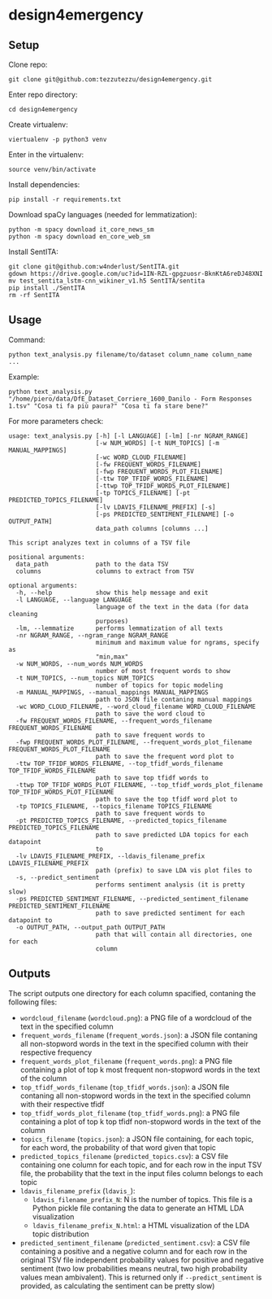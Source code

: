 # design4emergency


## Setup

Clone repo:
```
git clone git@github.com:tezzutezzu/design4emergency.git
```

Enter repo directory:
```
cd design4emergency
```

Create virtualenv:
```
viertualenv -p python3 venv
```

Enter in the virtualenv:
```
source venv/bin/activate
```

Install dependencies:
```
pip install -r requirements.txt
```

Download spaCy languages (needed for lemmatization):
```
python -m spacy download it_core_news_sm
python -m spacy download en_core_web_sm
```

Install SentITA:
```
git clone git@github.com:w4nderlust/SentITA.git
gdown https://drive.google.com/uc?id=1IN-RZL-gpgzuosr-BknKtA6reDJ48XNI
mv test_sentita_lstm-cnn_wikiner_v1.h5 SentITA/sentita
pip install ./SentITA
rm -rf SentITA
```

## Usage

Command:
```
python text_analysis.py filename/to/dataset column_name column_name ...
```

Example:
```
python text_analysis.py "/home/piero/data/DfE_Dataset_Corriere_1600_Danilo - Form Responses 1.tsv" "Cosa ti fa più paura?" "Cosa ti fa stare bene?"
```

For more parameters check:
```
usage: text_analysis.py [-h] [-l LANGUAGE] [-lm] [-nr NGRAM_RANGE]
                        [-w NUM_WORDS] [-t NUM_TOPICS] [-m MANUAL_MAPPINGS]
                        [-wc WORD_CLOUD_FILENAME]
                        [-fw FREQUENT_WORDS_FILENAME]
                        [-fwp FREQUENT_WORDS_PLOT_FILENAME]
                        [-ttw TOP_TFIDF_WORDS_FILENAME]
                        [-ttwp TOP_TFIDF_WORDS_PLOT_FILENAME]
                        [-tp TOPICS_FILENAME] [-pt PREDICTED_TOPICS_FILENAME]
                        [-lv LDAVIS_FILENAME_PREFIX] [-s]
                        [-ps PREDICTED_SENTIMENT_FILENAME] [-o OUTPUT_PATH]
                        data_path columns [columns ...]

This script analyzes text in columns of a TSV file

positional arguments:
  data_path             path to the data TSV
  columns               columns to extract from TSV

optional arguments:
  -h, --help            show this help message and exit
  -l LANGUAGE, --language LANGUAGE
                        language of the text in the data (for data cleaning
                        purposes)
  -lm, --lemmatize      performs lemmatization of all texts
  -nr NGRAM_RANGE, --ngram_range NGRAM_RANGE
                        minimum and maximum value for ngrams, specify as
                        "min,max"
  -w NUM_WORDS, --num_words NUM_WORDS
                        number of most frequent words to show
  -t NUM_TOPICS, --num_topics NUM_TOPICS
                        number of topics for topic modeling
  -m MANUAL_MAPPINGS, --manual_mappings MANUAL_MAPPINGS
                        path to JSON file contaning manual mappings
  -wc WORD_CLOUD_FILENAME, --word_cloud_filename WORD_CLOUD_FILENAME
                        path to save the word cloud to
  -fw FREQUENT_WORDS_FILENAME, --frequent_words_filename FREQUENT_WORDS_FILENAME
                        path to save frequent words to
  -fwp FREQUENT_WORDS_PLOT_FILENAME, --frequent_words_plot_filename FREQUENT_WORDS_PLOT_FILENAME
                        path to save the frequent word plot to
  -ttw TOP_TFIDF_WORDS_FILENAME, --top_tfidf_words_filename TOP_TFIDF_WORDS_FILENAME
                        path to save top tfidf words to
  -ttwp TOP_TFIDF_WORDS_PLOT_FILENAME, --top_tfidf_words_plot_filename TOP_TFIDF_WORDS_PLOT_FILENAME
                        path to save the top tfidf word plot to
  -tp TOPICS_FILENAME, --topics_filename TOPICS_FILENAME
                        path to save frequent words to
  -pt PREDICTED_TOPICS_FILENAME, --predicted_topics_filename PREDICTED_TOPICS_FILENAME
                        path to save predicted LDA topics for each datapoint
                        to
  -lv LDAVIS_FILENAME_PREFIX, --ldavis_filename_prefix LDAVIS_FILENAME_PREFIX
                        path (prefix) to save LDA vis plot files to
  -s, --predict_sentiment
                        performs sentiment analysis (it is pretty slow)
  -ps PREDICTED_SENTIMENT_FILENAME, --predicted_sentiment_filename PREDICTED_SENTIMENT_FILENAME
                        path to save predicted sentiment for each datapoint to
  -o OUTPUT_PATH, --output_path OUTPUT_PATH
                        path that will contain all directories, one for each
                        column
```

## Outputs

The script outputs one directory for each column spacified, contaning the following files:

- `wordcloud_filename` (`wordcloud.png`): a PNG file of a wordcloud of the text in the specified column
- `frequent_words_filename` (`frequent_words.json`): a JSON file contaning all non-stopword words in the text in the specified column with their respective frequency
- `frequent_words_plot_filename` (`frequent_words.png`): a PNG file containing a plot of top k most frequent non-stopword words in the text of the column
- `top_tfidf_words_filename` (`top_tfidf_words.json`): a JSON file contaning all non-stopword words in the text in the specified column with their respective tfidf
- `top_tfidf_words_plot_filename` (`top_tfidf_words.png`): a PNG file containing a plot of top k top tfidf non-stopword words in the text of the column
- `topics_filename` (`topics.json`): a JSON file containing, for each topic, for each word, the probability of that word given that topic
- `predicted_topics_filename` (`predicted_topics.csv`): a CSV file containing one column for each topic, and for each row in the input TSV file, the probability that the text in the input files column belongs to each topic
- `ldavis_filename_prefix` (`ldavis_`):
  - `ldavis_filename_prefix_N`: N is the number of topics. This file is a Python pickle file contaning the data to generate an HTML LDA visualization
  - `ldavis_filename_prefix_N.html`: a HTML visualization of the LDA topic distribution
- `predicted_sentiment_filename` (`predicted_sentiment.csv`): a CSV file containing a positive and a negative column and for each row in the original TSV file independent probability values for positive and negative sentiment (two low probabilities means neutral, two high probability values mean ambivalent). This is returned only if `--predict_sentiment` is provided, as calculating the sentiment can be pretty slow)
